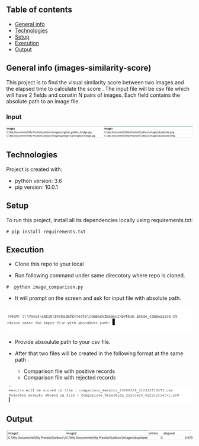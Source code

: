 ## Table of contents
* [General info](#general-info)
* [Technologies](#technologies)
* [Setup](#setup)
* [Execution](#Execution)
* [Output](#Output)



## General info (images-similarity-score)
This project is to find the visual similarity score between two images and the elapsed time to calculate the score . The input file will be csv file which will have 2 fields and conatin N pairs of images. Each field contains the absolute path to an image file.

### Input 

![alt text](/sources/Input.PNG)

	
## Technologies
Project is created with:
* python version: 3.6
* pip version: 10.0.1
	
## Setup
To run this project, install all its dependencies locally using requirements.txt:

```
# pip install requirements.txt 

```
## Execution

* Clone this repo to your local 

* Run following command under same direcotory where repo is cloned.


```
#  python image_comparison.py 

```
* It will prompt on the screen and ask for input file with absolute path.

![alt text](sources/triggerScript.PNG)


* Provide absoulute path to your csv file.

* After that two files will be created in the following format at the same path .

	* Comparison file with positive records 
	* Comparison file with rejected records 
	
	
![alt text](sources/Result.PNG)

## Output

![alt text](sources/Output.PNG)





